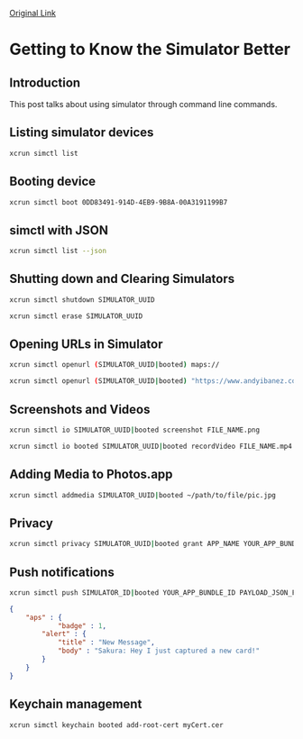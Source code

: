 [Original Link](https://www.andyibanez.com/posts/getting-to-know-the-simulator-better/)

# Getting to Know the Simulator Better

## Introduction
This post talks about using simulator through command line commands.

## Listing simulator devices
```sh
xcrun simctl list
```
## Booting device
```sh
xcrun simctl boot 0DD83491-914D-4EB9-9B8A-00A3191199B7
```
## simctl with JSON
```sh
xcrun simctl list --json
```
## Shutting down and Clearing Simulators
```sh
xcrun simctl shutdown SIMULATOR_UUID
```
```sh
xcrun simctl erase SIMULATOR_UUID
```
## Opening URLs in Simulator
```sh
xcrun simctl openurl (SIMULATOR_UUID|booted) maps://
```
```sh
xcrun simctl openurl (SIMULATOR_UUID|booted) "https://www.andyibanez.com"
```
## Screenshots and Videos
```sh
xcrun simctl io SIMULATOR_UUID|booted screenshot FILE_NAME.png
```
```sh
xcrun simctl io booted SIMULATOR_UUID|booted recordVideo FILE_NAME.mp4
```
## Adding Media to Photos.app
```sh
xcrun simctl addmedia SIMULATOR_UUID|booted ~/path/to/file/pic.jpg
```
## Privacy
```sh
xcrun simctl privacy SIMULATOR_UUID|booted grant APP_NAME YOUR_APP_BUNDLE_ID
```
## Push notifications
```sh
xcrun simctl push SIMULATOR_ID|booted YOUR_APP_BUNDLE_ID PAYLOAD_JSON_FILE.json
```
```json
{
    "aps" : {
		    "badge" : 1, 
        "alert" : {
            "title" : "New Message",
            "body" : "Sakura: Hey I just captured a new card!"
        }
    }
}
```
## Keychain management
```sh
xcrun simctl keychain booted add-root-cert myCert.cer
```